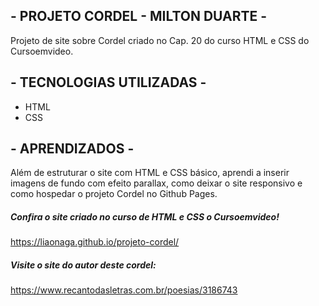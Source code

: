 ## - PROJETO CORDEL - MILTON DUARTE - 

Projeto de site sobre Cordel criado no Cap. 20 do curso HTML e CSS do Cursoemvideo.

## - TECNOLOGIAS UTILIZADAS - 

-   HTML
-   CSS

## - APRENDIZADOS - 
Além de estruturar o site com HTML e CSS básico, 
aprendi a inserir imagens de fundo com efeito parallax,
como deixar o site responsivo
e como hospedar o projeto Cordel no Github Pages.





##### Confira o site criado no curso de HTML e CSS o Cursoemvideo!
https://liaonaga.github.io/projeto-cordel/



##### Visite o site do autor deste cordel: 
https://www.recantodasletras.com.br/poesias/3186743
